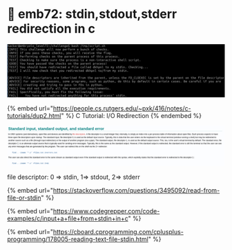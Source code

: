 # 🔴 emb72: stdin,stdout,stderr redirection in c

![stdin redirection is required, then process| challenge\_executable ??](<../.gitbook/assets/image (119).png>)

{% embed url="https://people.cs.rutgers.edu/~pxk/416/notes/c-tutorials/dup2.html" %}
C Tutorial: I/O Redirection
{% endembed %}

![](<../.gitbook/assets/image (52).png>)

file descriptor: 0 => stdin, 1=> stdout, 2=> stderr

{% embed url="https://stackoverflow.com/questions/3495092/read-from-file-or-stdin" %}

{% embed url="https://www.codegrepper.com/code-examples/c/input+a+file+from+stdin+in+c" %}

{% embed url="https://cboard.cprogramming.com/cplusplus-programming/178005-reading-text-file-stdin.html" %}
